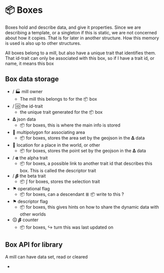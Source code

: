 # 📦 Boxes

Boxes hold and describe data, and give it properties. Since we are describing a template, or a singleton if this is static, we are not concerned about how it copies. That is for later in another structure. How this memory is used is also up to other structures.

All boxes belong to a mill, but also have a unique trait that identifies them. That id-trait can only be associated with this box, so if I have a trait id, or name, it means this box


## Box data storage



*   / 🏭 mill owner
    *   The mill this belongs to for the 📦 box
*   / 🆔  the id-trait
    *   the unique trait generated for the 📦 box
*   𝚫  json data
    *   📦 for boxes, this is where the main info is stored
*   💠 multipolygon for associating area
    *   📦 for boxes, stores the area set by the geojson in the 𝚫 data
*   📍 location for a place in the world, or other
    *    📦  for boxes, stores the point set by the geojson in the 𝚫 data
*   / 𝝰 the alpha trait
    *   📦 for boxes, a possible link to another trait id that describes this box. This is called the descriptor trait
*   / 𝞫  the beta trait
    *   📦 ∫ for boxes, stores the selection trait
*   ⚑ operational flag
    *   📦  for boxes, can a descendant ≣ 📦 write to this ?
*   ⚑ descriptor flag
    *   📦  for boxes, this gives hints on how to share the dynamic data with other worlds
*   🛈 𝞫 counter
    *   📦 for boxes, ↪  turn this was last updated on
    

## Box API for library 

A mill can have data set, read or cleared

* [//]: # (TODO: Mill boxes set read and clear data from text on the command line or via file contents)